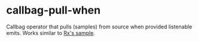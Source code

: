 # callbag-pull-when

Callbag operator that pulls (samples) from source when provided listenable emits. Works similar to [Rx's sample](http://reactivex.io/rxjs/class/es6/Observable.js~Observable.html#instance-method-sample).
